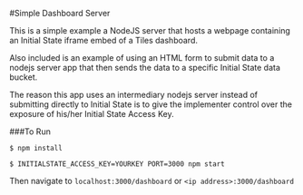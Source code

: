 #Simple Dashboard Server

This is a simple example a NodeJS server that hosts a webpage containing an Initial State iframe embed of a Tiles dashboard.

Also included is an example of using an HTML form to submit data to a nodejs server app that then sends the data to a specific Initial State data bucket.

The reason this app uses an intermediary nodejs server instead of submitting directly to Initial State is to give the implementer control over the exposure of his/her Initial State Access Key.

###To Run

`$ npm install`

`$ INITIALSTATE_ACCESS_KEY=YOURKEY PORT=3000 npm start`

Then navigate to `localhost:3000/dashboard` or `<ip address>:3000/dashboard`